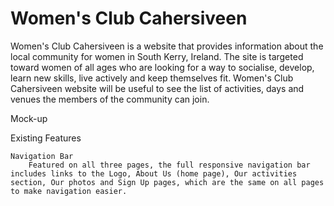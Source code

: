 # Women's Club Cahersiveen 

Women's Club Cahersiveen is a website that provides information about the local community for women in South Kerry, Ireland. The site is targeted toward women of all ages who are looking for a way to socialise, develop, learn new skills, live actively and keep themselves fit. Women's Club Cahersiveen website will be useful to see the list of activities, days and venues the members of the community can join.

Mock-up

Existing Features

    Navigation Bar
        Featured on all three pages, the full responsive navigation bar includes links to the Logo, About Us (home page), Our activities section, Our photos and Sign Up pages, which are the same on all pages to make navigation easier.
        

